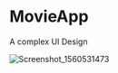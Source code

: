 # MovieApp
A complex UI Design 

![Screenshot_1560531473](https://user-images.githubusercontent.com/39963165/59525477-0ba46b80-8ef4-11e9-8ff3-143eceaf6304.png)
